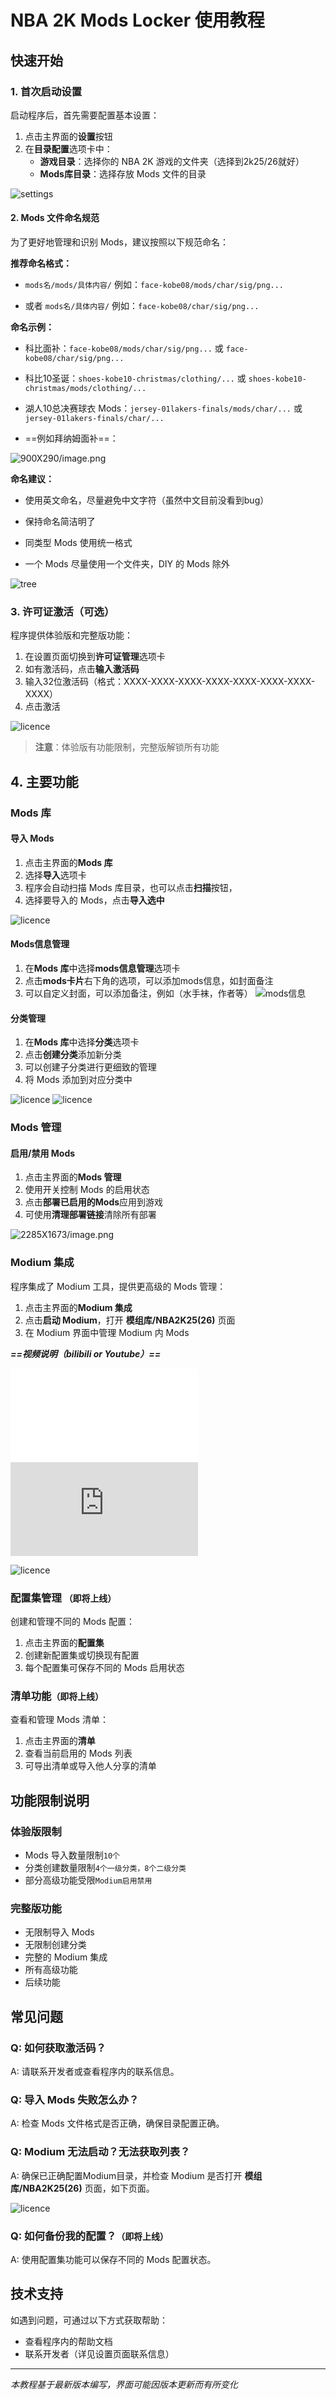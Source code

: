 # NBA 2K Mods Locker 使用教程

## 快速开始

### 1. 首次启动设置

启动程序后，首先需要配置基本设置：

1. 点击主界面的**设置**按钮
2. 在**目录配置**选项卡中：
    - **游戏目录**：选择你的 NBA 2K 游戏的文件夹（选择到2k25/26就好）
    - **Mods库目录**：选择存放 Mods 文件的目录

![settings](https://tc-new.z.wiki/autoupload/f/2Lce7mDTH2prz_SmJ39Zf412_FRYNb81z6UPhMWD8iI/20250914/bLiU/2036X1350/image.png/webp)

#### 2. Mods 文件命名规范

为了更好地管理和识别 Mods，建议按照以下规范命名：

**推荐命名格式：**

- `mods名/mods/具体内容/` 例如：`face-kobe08/mods/char/sig/png...`

- 或者 `mods名/具体内容/` 例如：`face-kobe08/char/sig/png...`

**命名示例：**

- 科比面补：`face-kobe08/mods/char/sig/png...` 或 `face-kobe08/char/sig/png...`

- 科比10圣诞：`shoes-kobe10-christmas/clothing/...` 或 `shoes-kobe10-christmas/mods/clothing/...`

- 湖人10总决赛球衣 Mods：`jersey-01lakers-finals/mods/char/...` 或 `jersey-01lakers-finals/char/...`

- ==例如拜纳姆面补==：

![900X290/image.png](https://tc-new.z.wiki/autoupload/f/2Lce7mDTH2prz_SmJ39Zf412_FRYNb81z6UPhMWD8iI/20250914/IbGM/900X290/image.png)

**命名建议：**
- 使用英文命名，尽量避免中文字符（虽然中文目前没看到bug）

- 保持命名简洁明了

- 同类型 Mods 使用统一格式

- 一个 Mods 尽量使用一个文件夹，DIY 的 Mods 除外

![tree](https://tc-new.z.wiki/autoupload/f/2Lce7mDTH2prz_SmJ39Zf412_FRYNb81z6UPhMWD8iI/20250907/vLJi/401X455/RustDesk_2025-09-07_%E4%B8%8B%E5%8D%882.55.11.png/webp)

### 3. 许可证激活（可选）

程序提供体验版和完整版功能：

1. 在设置页面切换到**许可证管理**选项卡
2. 如有激活码，点击**输入激活码**
3. 输入32位激活码（格式：XXXX-XXXX-XXXX-XXXX-XXXX-XXXX-XXXX-XXXX）
4. 点击激活

![licence](https://tc-new.z.wiki/autoupload/f/2Lce7mDTH2prz_SmJ39Zf412_FRYNb81z6UPhMWD8iI/20250914/7Og6/2028X1338/image.png/webp)

> **注意**：体验版有功能限制，完整版解锁所有功能

## 4. 主要功能

### Mods 库

#### 导入 Mods
1. 点击主界面的**Mods 库**
2. 选择**导入**选项卡
3. 程序会自动扫描 Mods 库目录，也可以点击**扫描**按钮，
4. 选择要导入的 Mods，点击**导入选中**

![licence](https://tc-new.z.wiki/autoupload/f/2Lce7mDTH2prz_SmJ39Zf412_FRYNb81z6UPhMWD8iI/20250914/Hwlc/2020X1340/image.png/webp)

#### Mods信息管理
1. 在**Mods 库**中选择**mods信息管理**选项卡
2. 点击**mods卡片**右下角的选项，可以添加mods信息，如封面备注
3. 可以自定义封面，可以添加备注，例如（水手袜，作者等）
![mods信息](https://tc.z.wiki/autoupload/f/2Lce7mDTH2prz_SmJ39Zf412_FRYNb81z6UPhMWD8iI/20250914/310l/2032X2163/CleanShot_2025-09-14_at_11%E2%80%AF.22.09%402x.png/webp)

#### 分类管理
1. 在**Mods 库**中选择**分类**选项卡
2. 点击**创建分类**添加新分类
3. 可以创建子分类进行更细致的管理
4. 将 Mods 添加到对应分类中

![licence](https://tc-new.z.wiki/autoupload/f/2Lce7mDTH2prz_SmJ39Zf412_FRYNb81z6UPhMWD8iI/20250914/9CFf/1968X1252/image.png/webp)
![licence](https://tc-new.z.wiki/autoupload/f/2Lce7mDTH2prz_SmJ39Zf412_FRYNb81z6UPhMWD8iI/20250914/B12Z/2271X1574/image.png/webp)

### Mods 管理

#### 启用/禁用 Mods
1. 点击主界面的**Mods 管理**
2. 使用开关控制 Mods 的启用状态
3. 点击**部署已启用的Mods**应用到游戏
4. 可使用**清理部署链接**清除所有部署

![2285X1673/image.png](https://tc-new.z.wiki/autoupload/f/2Lce7mDTH2prz_SmJ39Zf412_FRYNb81z6UPhMWD8iI/20250914/6Lhx/1950X1428/CleanShot_2025-09-14_at_0%E2%80%AF.05.09%402x.png/webp)

### Modium 集成

程序集成了 Modium 工具，提供更高级的 Mods 管理：

1. 点击主界面的**Modium 集成**
2. 点击**启动 Modium**，打开 **模组库/NBA2K25(26)** 页面
3. 在 Modium 界面中管理 Modium 内 Mods

 ***==视频说明（bilibili or Youtube）==***

<div class="video-wrapper">
  <iframe src="//player.bilibili.com/player.html?bvid=BV16SHfzzEwW&p=1"
          scrolling="no" frameborder="no" allowfullscreen="true"></iframe>
</div>

<div class="video-wrapper">
  <iframe src="https://www.youtube.com/embed/BmPMehdjIXQ"
          title="YouTube video player" frameborder="0"
          allow="accelerometer; autoplay; clipboard-write; encrypted-media; gyroscope; picture-in-picture; web-share"
          allowfullscreen></iframe>
</div>

![licence](https://tc-new.z.wiki/autoupload/f/0pBYZfzIlUv4F-Bz-bvqDF_82zW-loUyBwHfOBaTmzCyl5f0KlZfm6UsKj-HyTuv/20250904/uW9h/2283X1441/%E5%B1%8F%E5%B9%95%E6%88%AA%E5%9B%BE_2025-09-04_215307.png/webp)

### 配置集管理 `（即将上线）`

创建和管理不同的 Mods 配置：

1. 点击主界面的**配置集**
2. 创建新配置集或切换现有配置
3. 每个配置集可保存不同的 Mods 启用状态


### 清单功能`（即将上线）`

查看和管理 Mods 清单：

1. 点击主界面的**清单**
2. 查看当前启用的 Mods 列表
3. 可导出清单或导入他人分享的清单


## 功能限制说明

### 体验版限制
- Mods 导入数量限制`10个`
- 分类创建数量限制`4个一级分类，8个二级分类`
- 部分高级功能受限`Modium启用禁用`

### 完整版功能
- 无限制导入 Mods
- 无限制创建分类
- 完整的 Modium 集成
- 所有高级功能
- 后续功能


## 常见问题

### Q: 如何获取激活码？
A: 请联系开发者或查看程序内的联系信息。

### Q: 导入 Mods 失败怎么办？
A: 检查 Mods 文件格式是否正确，确保目录配置正确。

### Q: Modium 无法启动？无法获取列表？
A: 确保已正确配置Modium目录，并检查 Modium 是否打开 **模组库/NBA2K25(26)** 页面，如下页面。

![licence](https://tc.z.wiki/autoupload/f/2Lce7mDTH2prz_SmJ39Zf412_FRYNb81z6UPhMWD8iI/20250907/JfOH/878X651/RustDesk_2025-09-07_%E4%B8%8B%E5%8D%884.40.30.png/webp)

### Q: 如何备份我的配置？`（即将上线）`
A: 使用配置集功能可以保存不同的 Mods 配置状态。

## 技术支持

如遇到问题，可通过以下方式获取帮助：
- 查看程序内的帮助文档
- 联系开发者（详见设置页面联系信息）

---

*本教程基于最新版本编写，界面可能因版本更新而有所变化*

